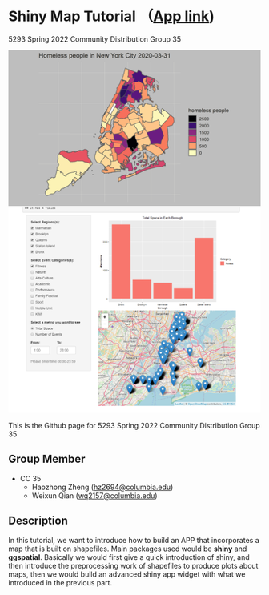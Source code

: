 # Shiny Map Tutorial （[App link](https://tonyz.shinyapps.io/shiny_map_tutorial/))
5293 Spring 2022 Community Distribution Group 35

![screenshot](figs/homeless.gif)
![screenshot](figs/shiny.png)

This is the Github page for 5293 Spring 2022 Community Distribution Group 35

## Group Member
+ CC 35
    + Haozhong Zheng (hz2694@columbia.edu)
    + Weixun Qian (wq2157@columbia.edu)

## Description
In this tutorial, we want to introduce how to build an APP that incorporates a map that is built on shapefiles. Main packages used would be **shiny** and **ggspatial**. Basically we would first give a quick introduction of shiny, and then introduce the preprocessing work of shapefiles to produce plots about maps, then we would build an advanced shiny app widget with what we introduced in the previous part.